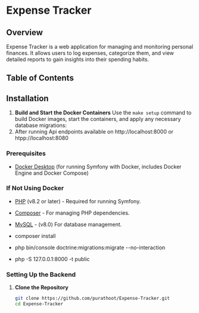 # Expense Tracker

## Overview

Expense Tracker is a web application for managing and monitoring personal finances. It allows users to log expenses, categorize them, and view detailed reports to gain insights into their spending habits.

## Table of Contents


## Installation

1.  **Build and Start the Docker Containers**
    Use the `make setup` command to build Docker images, start the containers, and apply any necessary database migrations:
2. After running Api endpoints available on http://localhost:8000 or htpp://localhost:8080


### Prerequisites

- [Docker Desktop](https://www.docker.com/products/docker-desktop) (for running Symfony with Docker, includes Docker Engine and Docker Compose)

### If Not Using Docker

- [PHP](https://www.php.net/) (v8.2 or later) - Required for running Symfony.
- [Composer](https://getcomposer.org/) - For managing PHP dependencies.
- [MySQL](https://www.mysql.com/) - (v8.0) For database management.

- composer install
- php bin/console doctrine:migrations:migrate --no-interaction
- php -S 127.0.0.1:8000 -t public


### Setting Up the Backend

1. **Clone the Repository**

   ```bash
   git clone https://github.com/purathoot/Expense-Tracker.git
   cd Expense-Tracker
